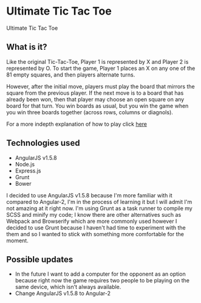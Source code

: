 # Ultimate Tic Tac Toe
Ultimate Tic Tac Toe

## What is it?
Like the original Tic-Tac-Toe, Player 1 is represented by X and Player 2 is represented by O. To start the game, Player 1 places an X on any one of the 81 empty squares, and then players alternate turns.

However, after the initial move, players must play the board that mirrors the square from the previous player. If the next move is to a board that has already been won, then that player may choose an open square on any board for that turn. You win boards as usual, but you win the game when you win three boards together (across rows, columns or diagnols). 

For a more indepth explanation of how to play click [here](https://mathwithbaddrawings.com/2013/06/16/ultimate-tic-tac-toe/)

## Technologies used
- AngularJS v1.5.8
- Node.js
- Express.js
- Grunt
- Bower

I decided to use AngularJS v1.5.8 because I'm more familiar with it compared to Angular-2, I'm in the process of learning it but I will admit I'm not amazing at it right now. I'm using Grunt as a task runner to compile my SCSS and minify my code; I know there are other alternatives such as Webpack and Browserify which are more commonly used however I decided to use Grunt because I haven't had time to experiment with the them and so I wanted to stick with something more comfortable for the moment.

## Possible updates
- In the future I want to add a computer for the opponent as an option because right now the game requires two people to be playing on the same device, which isn't always available.
- Change AngularJS v1.5.8 to Angular-2